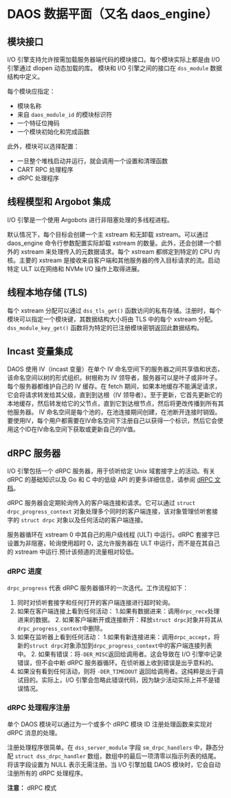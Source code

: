 # DAOS 数据平面（又名 daos_engine）

## 模块接口

I/O 引擎支持允许按需加载服务器端代码的模块接口。每个模块实际上都是由 I/O 引擎通过 dlopen 动态加载的库。
模块和 I/O 引擎之间的接口在 `dss_module` 数据结构中定义。

每个模块应指定：

- 模块名称
- 来自 `daos_module_id` 的模块标识符
- 一个特征位掩码
- 一个模块初始化和完成函数

此外，模块可以选择配置：

- 一旦整个堆栈启动并运行，就会调用一个设置和清理函数
- CART RPC 处理程序
- dRPC 处理程序

## 线程模型和 Argobot 集成

I/O 引擎是一个使用 Argobots 进行非阻塞处理的多线程进程。

默认情况下，每个目标会创建一个主 xstream 和无卸载 xstream。可以通过 daos_engine 命令行参数配置实际卸载 xstream 的数量。此外，还会创建一个额外的 xstream 来处理传入的元数据请求。每个 xstream 都绑定到特定的 CPU 内核。主要的 xstream 是接收来自客户端和其他服务器的传入目标请求的流。启动特定 ULT 以在网络和 NVMe I/O 操作上取得进展。

## 线程本地存储 (TLS)

每个 xstream 分配可以通过 `dss_tls_get()` 函数访问的私有存储。注册时，每个模块可以指定一个模块键，其数据结构大小将由 TLS 中的每个 xstream 分配。 `dss_module_key_get()` 函数将为特定的已注册模块密钥返回此数据结构。

## Incast 变量集成

DAOS 使用 IV（incast 变量）在单个 IV 命名空间下的服务器之间共享值和状态，该命名空间以树的形式组织。树根称为 IV 领导者，服务器可以是叶子或非叶子。每个服务器都维护自己的 IV 缓存。在 fetch 期间，如果本地缓存不能满足请求，它会将请求转发给其父级，直到到达根（IV 领导者）。至于更新，它首先更新它的本地缓存，然后转发给它的父节点，直到它到达根节点，然后将更改传播到所有其他服务器。 IV 命名空间是每个池的，在池连接期间创建，在池断开连接时销毁。要使用IV，每个用户都需要在IV命名空间下注册自己以获得一个标识，然后它会使用这个ID在IV命名空间下获取或更新自己的IV值。

## dRPC 服务器

I/O 引擎包括一个 dRPC 服务器，用于侦听给定 Unix 域套接字上的活动。有关 dRPC 的基础知识以及 Go 和 C 中的低级 API 的更多详细信息，请参阅 [dRPC 文档](../control/drpc/README.md)。

dRPC 服务器会定期轮询传入的客户端连接和请求。它可以通过 `struct drpc_progress_context` 对象处理多个同时的客户端连接，该对象管理侦听套接字的 `struct drpc` 对象以及任何活动的客户端连接。

服务器循环在 xstream 0 中其自己的用户级线程 (ULT) 中运行。dRPC 套接字已设置为非阻塞，轮询使用超时 0，这允许服务器在 ULT 中运行，而不是在其自己的 xstream 中运行.预计该频道的流量相对较低。

### dRPC 进度

`drpc_progress` 代表 dRPC 服务器循环的一次迭代。工作流程如下：

1. 同时对侦听套接字和任何打开的客户端连接进行超时轮询。
2. 如果在客户端连接上看到任何活动：
   1.如果有数据进来：调用`drpc_recv`处理进来的数据。
   2. 如果客户端断开或连接断开：释放`struct drpc`对象并将其从`drpc_progress_context`中删除。
3. 如果在监听器上看到任何活动：
   1.如果有新连接进来：调用`drpc_accept`，将新的`struct drpc`对象添加到`drpc_progress_context`中的客户端连接列表中。
   2. 如果有错误：将`-DER_MISC`返回给调用者。这会导致在 I/O 引擎中记录错误，但不会中断 dRPC 服务器循环。在侦听器上收到错误是出乎意料的。
4. 如果没有看到任何活动，则将 `-DER_TIMEDOUT` 返回给调用者。这纯粹是出于调试目的。实际上，I/O 引擎会忽略此错误代码，因为缺少活动实际上并不是错误情况。

### dRPC 处理程序注册

单个 DAOS 模块可以通过为一个或多个 dRPC 模块 ID 注册处理函数来实现对 dRPC 消息的处理。

注册处理程序很简单。在 `dss_server_module` 字段 `sm_drpc_handlers` 中，静态分配 `struct dss_drpc_handler` 数组，数组中的最后一项清零以指示列表的结尾。将该字段设置为 NULL 表示无需注册。当 I/O 引擎加载 DAOS 模块时，它会自动注册所有的 dRPC 处理程序。

**注意：** dRPC 模式